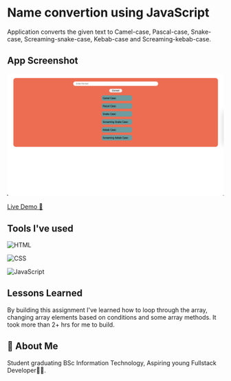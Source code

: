 # Name convertion using JavaScript

Application converts the given text to Camel-case, Pascal-case, Snake-case, Screaming-snake-case, Kebab-case and Screaming-kebab-case.

## App Screenshot

![App Screenshot](Image/Name_Conversion.png)

[Live Demo 🔗](https://parveshahamed-name-convertion.netlify.app/)

## Tools I've used

 ![HTML](https://img.shields.io/badge/HTML5-E34F26?style=for-the-badge&logo=html5&logoColor=white)

 ![CSS](https://img.shields.io/badge/CSS3-1572B6?style=for-the-badge&logo=css3&logoColor=white)

 ![JavaScript](https://img.shields.io/badge/JavaScript-323330?style=for-the-badge&logo=javascript&logoColor=F7DF1E)

## Lessons Learned

By building this assignment I've learned how to loop through the array, changing array elements based on conditions and some array methods. It took more than 2+ hrs for me to build.

## 🚀 About Me

 Student graduating BSc Information Technology, Aspiring young Fullstack Developer🧑‍💻.
